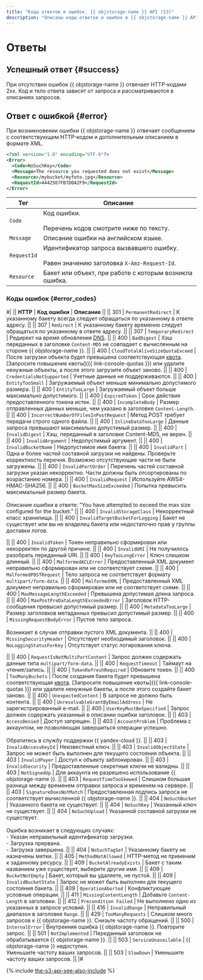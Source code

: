 ```yaml
---
title: "Коды ответов и ошибок. {{ objstorage-name }} API (S3)"
description: "Описаны коды ответов и ошибок в {{ objstorage-name }} API (S3). Успешный ответ – при отсутствии ошибок {{ objstorage-name }} отвечает HTTP-кодами 2xx. Код и тело ответа зависят от запроса и рассматриваются в описаниях запросов. Ответ с ошибкой – при возникновении ошибки {{ objstorage-name }} отвечает сообщением с соответствующим HTTP-кодом и дополнительным описанием в формате XML. Подробно описаны коды ошибок и их расшифровка."
---
```


# Ответы

## Успешный ответ {#success}

При отсутствии ошибок {{ objstorage-name }} отвечает HTTP-кодами 2xx. Код и тело ответа зависят от запроса и рассматриваются в описаниях запросов.


## Ответ с ошибкой {#error}

При возникновении ошибки {{ objstorage-name }} отвечает сообщением с соответствующим HTTP-кодом и дополнительным описанием в формате XML.

```xml
<?xml version="1.0" encoding="UTF-8"?>
<Error>
  <Code>NoSuchKey</Code>
  <Message>The resource you requested does not exist</Message>
  <Resource>/mybucket/myfoto.jpg</Resource>
  <RequestId>4442587FB7D0A2F9</RequestId>
</Error>
```

Тег | Описание
----- | -----
`Code` | Код ошибки.<br/><br/>Перечень кодов смотрите ниже по тексту.
`Message` | Описание ошибки на английском языке.
`RequestId` | Идентификатор запроса вызвавшего ошибку.<br/><br/>Равен значению заголовка `X-Amz-Request-Id`.
`Resource` | Бакет или объект, при работе с которым возникла ошибка.


### Коды ошибок {#error_codes}

#|
|| **HTTP** | **Код ошибки** | **Описание** ||
|| 301 | `PermanentRedirect` | К указанному бакету всегда следует обращаться по указанному в ответе адресу. ||
|| 307 | `Redirect` | К указанному бакету временно следует обращаться по указанному в ответе адресу. ||
|| 307 | `TemporaryRedirect` | Редирект на время обновления [DNS](../../../glossary/dns.md). ||
|| 400 | `BadDigest` | Хэш переданных в заголовке `Content-MD5` не совпадает с вычисленным на стороне {{ objstorage-name }}. ||
|| 400 | `CloudTotalAliveSizeQuotaExceed` | После загрузки объекта будет превышена соответствующая [квота](../../concepts/limits.md). [Запросите повышение квоты]({{ link-console-quotas }}) или удалите ненужные объекты, а после этого загрузите объект заново. ||
|| 400 | `CredentialsNotSupported` | Учетные данные не поддерживаются. ||
|| 400 | `EntityTooSmall` | Загружаемый объект меньше минимально допустимого размера. ||
|| 400 | `EntityTooLarge` | Загружаемый объект больше максимально допустимого. ||
|| 400 | `ExpiredToken` | Срок действия предоставленного токена истек. ||
|| 400 | `IncompleteBody` | Размер отправленных данных меньше, чем указано в заголовке `Content-Length`. ||
|| 400 | `IncorrectNumberOfFilesInPostRequest` | Метод POST требует передачи строго одного файла. ||
|| 400 | `InlineDataTooLarge` | Данные запроса превышают максимально допустимый размер. ||
|| 400 | `InvalidDigest` | Хэш, переданный в заголовке Content-MD5, не верен. ||
|| 400 | `InvalidArgument` | Недопустимый аргумент. ||
|| 400 | `InvalidBucketName` | Недопустимое имя бакета. ||
|| 400 | `InvalidPart` | Одна и более частей составной загрузки не найдены. Проверьте корректность перечня. Возможно отсутствующие части не были загружены. ||
|| 400 | `InvalidPartOrder` | Перечень частей составной загрузки указан некорректно. Части должны быть отсортированы по возрастанию номера. ||
|| 400 | `InvalidRequest` | Используйте AWS4-HMAC-SHA256. ||
|| 400 | `BucketMaxSizeExceeded` | Попытка превысить максимальный размер бакета.<br/><br/>Описание ошибки в ответе: "You have attempted to exceed the max size configured for the bucket." ||
|| 400 | `InvalidStorageClass` | Некорректный класс хранилища. ||
|| 400 | `InvalidTargetBucketForLogging` | Бакет не существует или вы не владелец бакета или недостаточно прав у группы доставки логов.


||
|| 400 | `InvalidToken` | Токен неправильно сформирован или некорректен по другой причине. ||
|| 400 | `InvalidURI` | Не получилось разобрать переданный URI. ||
|| 400 | `KeyTooLongError` | Ключ слишком длинный. ||
|| 400 | `MalformedACLError` | Предоставленный XML документ неправильно сформирован или не соответствует схеме. ||
|| 400 | `MalformedPOSTRequest` | Тело запроса не соответствует формату `multipart/form-data`. ||
|| 400 | `MalformedXML` | Предоставленный XML документ неправильно сформирован или не соответствует схеме. ||
|| 400 | `MaxMessageLengthExceeded` | Превышена допустимая длина запроса. ||
|| 400 | `MaxPostPreDataLengthExceededError` | Заголовок HTTP-сообщения превысил допустимый размер. ||
|| 400 | `MetadataTooLarge` | Размер заголовков метаданных превысил допустимый размер. ||
|| 400 | `MissingRequestBodyError` | Пустое тело запроса.<br/><br/>Возникает в случае отправки пустого XML документа. ||
|| 400 | `MissingSecurityHeader` | Отсутствует необходимый заголовок. ||
|| 400 | `NoLoggingStatusForKey` | Отсутствует статус логирования ключа.


||
|| 400 | `RequestIsNotMultiPartContent` | Запрос должен содержать данные типа `multipart/form-data`. ||
|| 400 | `RequestTimeout` | Таймаут на чтение/запись. ||
|| 400 | `TokenRefreshRequired` | Обновите токен. ||
|| 400 | `TooManyBuckets` | После создания бакета будет превышена соответствующая [квота](../../concepts/limits.md). [Запросите повышение квоты]({{ link-console-quotas }}) или удалите ненужные бакеты, а после этого создайте бакет заново. ||
|| 400 | `UnexpectedContent` | В запросе не должно быть контента. ||
|| 400 | `UnresolvableGrantByEmailAddress` | Не зарегистрированный e-mail. ||
|| 400 | `UserKeyMustBeSpecified` | Запрос должен содержать указанный в описании ошибки заголовок. ||
|| 403 | `AccessDenied` | Доступ запрещен. ||
|| 403 | `AccountProblem` | Проблема с аккаунтом, не позволяющая завершиться операции успешно.<br/><br/>Обратитесь в службу поддержки {{ yandex-cloud }}. ||
|| 403 | `InvalidAccessKeyId` | Неизвестный ключ. ||
|| 403 | `InvalidObjectState` | Запрос не может быть выполнен для текущего состояния объекта. ||
|| 403 | `InvalidPayer` | Доступ к объекту заблокирован. ||
|| 403 | `InvalidSecurity` | Предоставленные секретные ключи не валидны. ||
|| 403 | `NotSignedUp` | Для аккаунта не разрешено использование {{ objstorage-name }}. ||
|| 403 | `RequestTimeTooSkewed` | Слишком большая разница между временем отправки запроса и временем на сервере. ||
|| 403 | `SignatureDoesNotMatch` | Предоставленная подпись запроса не соответствует вычисленной {{ objstorage-name }}. ||
|| 404 | `NoSuchBucket` | Указанного бакета не существует. ||
|| 404 | `NoSuchKey` | Указанный ключ не существует. ||
|| 404 | `NoSuchUpload` | Указанной составной загрузки не существует.<br/><br/>Ошибка возникает в следующих случаях:<br/>- Указан неправильный идентификатор загрузки.<br/>- Загрузка прервана.<br/>- Загрузка завершена. ||
|| 404 | `NoSuchTagSet` | Указанному бакету не назначены метки. ||
|| 405 | `MethodNotAllowed` | HTTP-метод не применим к заданному ресурсу. ||
|| 409 | `BucketAlreadyExists` | Бакет с таким названием уже существует, выберите другие имя. ||
|| 409 | `BucketNotEmpty` | Бакет, который вы удаляете, не пустой. ||
|| 409 | `InvalidBucketState` | Запрос не может быть выполнен для текущего состояния бакета. ||
|| 409 | `OperationAborted` | Конфликтующие условные операции. ||
|| 411 | `MissingContentLength` | Добавьте `Content-Length` в заголовки. ||
|| 412 | `Precondition Failed` | Не выполнено одно из указанных в запросе условий. ||
|| 416 | `InvalidRange` | Неправильный диапазон в заголовке `Range`. ||
|| 429 | `TooManyRequests` | Слишком много запросов к {{ objstorage-name }}. Снизьте частоту обращений. ||
|| 500 | `InternalError` | Внутренняя ошибка {{ objstorage-name }}. Повторите запрос. ||
|| 501 | `NotImplemented` | Переданный заголовок не обрабатывается {{ objstorage-name }}. ||
|| 503 | `ServiceUnavailable` | {{ objstorage-name }} недоступен.<br/>Уменьшите частоту ваших запросов. ||
|| 503 | `SlowDown` | Уменьшите частоту ваших запросов. ||
|#

{% include [the-s3-api-see-also-include](../../../_includes/storage/the-s3-api-see-also-include.md) %}